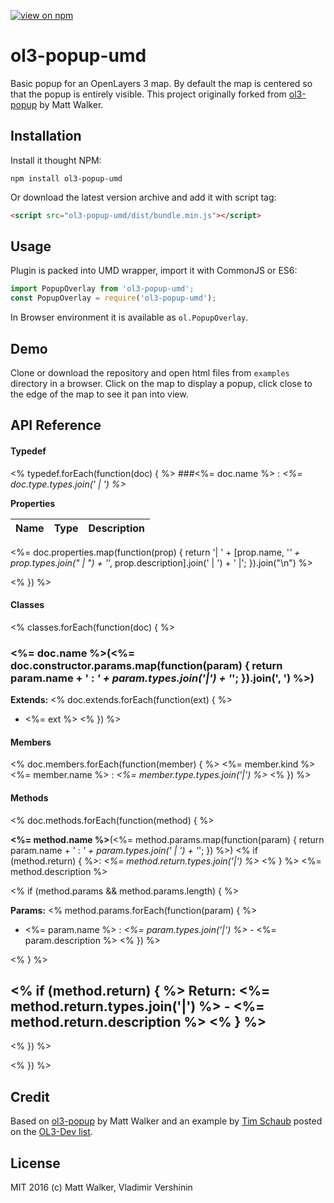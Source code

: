 [![view on npm](http://img.shields.io/npm/v/ol3-popup-umd.svg)](https://www.npmjs.org/package/ol3-popup-umd)

# ol3-popup-umd

Basic popup for an OpenLayers 3 map. By default the map is centered so that the popup is entirely visible.
This project originally forked from [ol3-popup](https://github.com/walkermatt/ol3-popup) by Matt Walker.

## Installation

Install it thought NPM:

```shell
npm install ol3-popup-umd
```

Or download the latest version archive and add it with script tag:

```html
<script src="ol3-popup-umd/dist/bundle.min.js"></script>
```

## Usage

Plugin is packed into UMD wrapper, import it with CommonJS or ES6:

```js
import PopupOverlay from 'ol3-popup-umd';
const PopupOverlay = require('ol3-popup-umd');
```

In Browser environment it is available as `ol.PopupOverlay`.

## Demo

Clone or download the repository and open html files from `examples` directory in a browser.
Click on the map to display a popup, click close to the edge of the map to see it pan into view.

## API Reference

#### Typedef

<% typedef.forEach(function(doc) { %> 
###<%= doc.name %> : *<%= doc.type.types.join(' | ') %>*

**Properties**

| Name            | Type                            | Description             | 
|-----------------|---------------------------------|-------------------------| 
<%= doc.properties.map(function(prop) { 
    return '| ' + [prop.name, '*' + prop.types.join(" &#124; ") + '*', prop.description].join(' | ') + ' |'; 
}).join("\n") %>

<% }) %>

#### Classes

<% classes.forEach(function(doc) { %> 

### <%= doc.name %>(<%= doc.constructor.params.map(function(param) { return param.name + ' : *' + param.types.join('|') + '*'; }).join(', ') %>)
**Extends:**
<% doc.extends.forEach(function(ext) { %>
- <%= ext %>
<% }) %>

#### Members
<% doc.members.forEach(function(member) { %>
<%= member.kind %> <%= member.name  %> : *<%= member.type.types.join('|') %>*
<% }) %>

#### Methods
<% doc.methods.forEach(function(method) { %>

**<%= method.name %>**(<%= method.params.map(function(param) { return param.name + ' : *' + param.types.join(' | ') + '*'; }) %>) <% if (method.return) { %>: *<%= method.return.types.join('|') %>* <% } %>
<%= method.description %>

<% if (method.params && method.params.length) { %>

**Params:**
<% method.params.forEach(function(param) { %>
- <%= param.name %> : *<%= param.types.join('|') %>* - <%= param.description %>
<% }) %>

<% } %>

<% if (method.return) { %>
**Return:**
<%= method.return.types.join('|') %> - <%= method.return.description %>
<% } %>
--------- 
<% }) %>

<% }) %>

## Credit

Based on [ol3-popup](https://github.com/walkermatt/ol3-popup) by Matt Walker and
an example by [Tim Schaub](https://github.com/tschaub) posted on the [OL3-Dev list](https://groups.google.com/forum/#!forum/ol3-dev).

## License

MIT 2016 (c) Matt Walker, Vladimir Vershinin
